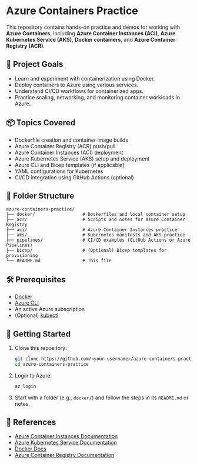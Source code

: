 # Azure Containers Practice

This repository contains hands-on practice and demos for working with **Azure Containers**, including **Azure Container Instances (ACI)**, **Azure Kubernetes Service (AKS)**, **Docker containers**, and **Azure Container Registry (ACR)**.

## 🚀 Project Goals

* Learn and experiment with containerization using Docker.
* Deploy containers to Azure using various services.
* Understand CI/CD workflows for containerized apps.
* Practice scaling, networking, and monitoring container workloads in Azure.

## 📦 Topics Covered

* Dockerfile creation and container image builds
* Azure Container Registry (ACR) push/pull
* Azure Container Instances (ACI) deployment
* Azure Kubernetes Service (AKS) setup and deployment
* Azure CLI and Bicep templates (if applicable)
* YAML configurations for Kubernetes
* CI/CD integration using GitHub Actions (optional)

## 📁 Folder Structure

```
azure-containers-practice/
├── docker/                  # Dockerfiles and local container setup
├── acr/                     # Scripts and notes for Azure Container Registry
├── aci/                     # Azure Container Instances practice
├── aks/                     # Kubernetes manifests and AKS practice
├── pipelines/               # CI/CD examples (GitHub Actions or Azure Pipelines)
├── bicep/                   # (Optional) Bicep templates for provisioning
└── README.md                # This file
```

## 🛠️ Prerequisites

* [Docker](https://www.docker.com/)
* [Azure CLI](https://learn.microsoft.com/en-us/cli/azure/install-azure-cli)
* An active Azure subscription
* (Optional) [kubectl](https://kubernetes.io/docs/tasks/tools/)

## 🧪 Getting Started

1. Clone this repository:

   ```bash
   git clone https://github.com/<your-username>/azure-containers-practice.git
   cd azure-containers-practice
   ```

2. Login to Azure:

   ```bash
   az login
   ```

3. Start with a folder (e.g., `docker/`) and follow the steps in its `README.md` or notes.

## 📘 References

* [Azure Container Instances Documentation](https://learn.microsoft.com/en-us/azure/container-instances/)
* [Azure Kubernetes Service Documentation](https://learn.microsoft.com/en-us/azure/aks/)
* [Docker Docs](https://docs.docker.com/)
* [Azure Container Registry Documentation](https://learn.microsoft.com/en-us/azure/container-registry/)
